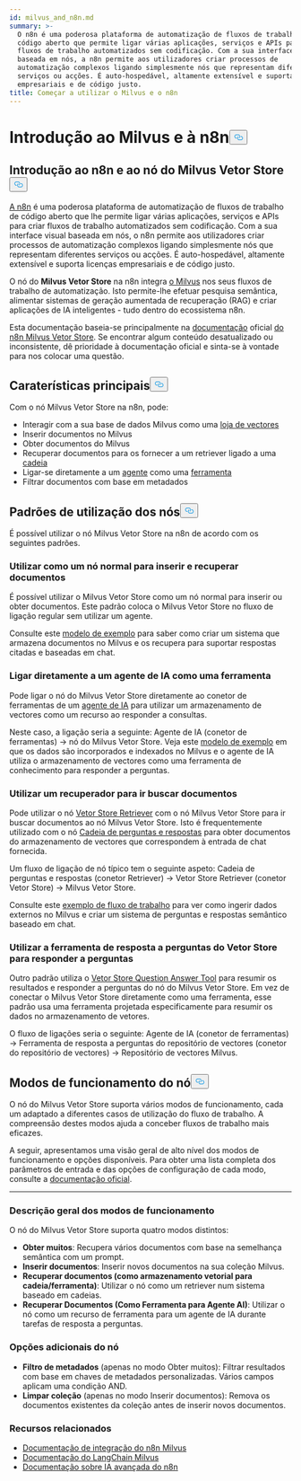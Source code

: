 ```yaml
---
id: milvus_and_n8n.md
summary: >-
  O n8n é uma poderosa plataforma de automatização de fluxos de trabalho de
  código aberto que permite ligar várias aplicações, serviços e APIs para criar
  fluxos de trabalho automatizados sem codificação. Com a sua interface visual
  baseada em nós, a n8n permite aos utilizadores criar processos de
  automatização complexos ligando simplesmente nós que representam diferentes
  serviços ou acções. É auto-hospedável, altamente extensível e suporta licenças
  empresariais e de código justo.
title: Começar a utilizar o Milvus e o n8n
---
```

<h1 id="Getting-Started-with-Milvus-and-n8n" class="common-anchor-header">Introdução ao Milvus e à n8n<button data-href="#Getting-Started-with-Milvus-and-n8n" class="anchor-icon" translate="no">
      <svg translate="no"
        aria-hidden="true"
        focusable="false"
        height="20"
        version="1.1"
        viewBox="0 0 16 16"
        width="16"
      >
        <path
          fill="#0092E4"
          fill-rule="evenodd"
          d="M4 9h1v1H4c-1.5 0-3-1.69-3-3.5S2.55 3 4 3h4c1.45 0 3 1.69 3 3.5 0 1.41-.91 2.72-2 3.25V8.59c.58-.45 1-1.27 1-2.09C10 5.22 8.98 4 8 4H4c-.98 0-2 1.22-2 2.5S3 9 4 9zm9-3h-1v1h1c1 0 2 1.22 2 2.5S13.98 12 13 12H9c-.98 0-2-1.22-2-2.5 0-.83.42-1.64 1-2.09V6.25c-1.09.53-2 1.84-2 3.25C6 11.31 7.55 13 9 13h4c1.45 0 3-1.69 3-3.5S14.5 6 13 6z"
        ></path>
      </svg>
    </button></h1><h2 id="Introduction-to-n8n-and-the-Milvus-Vector-Store-Node" class="common-anchor-header">Introdução ao n8n e ao nó do Milvus Vetor Store<button data-href="#Introduction-to-n8n-and-the-Milvus-Vector-Store-Node" class="anchor-icon" translate="no">
      <svg translate="no"
        aria-hidden="true"
        focusable="false"
        height="20"
        version="1.1"
        viewBox="0 0 16 16"
        width="16"
      >
        <path
          fill="#0092E4"
          fill-rule="evenodd"
          d="M4 9h1v1H4c-1.5 0-3-1.69-3-3.5S2.55 3 4 3h4c1.45 0 3 1.69 3 3.5 0 1.41-.91 2.72-2 3.25V8.59c.58-.45 1-1.27 1-2.09C10 5.22 8.98 4 8 4H4c-.98 0-2 1.22-2 2.5S3 9 4 9zm9-3h-1v1h1c1 0 2 1.22 2 2.5S13.98 12 13 12H9c-.98 0-2-1.22-2-2.5 0-.83.42-1.64 1-2.09V6.25c-1.09.53-2 1.84-2 3.25C6 11.31 7.55 13 9 13h4c1.45 0 3-1.69 3-3.5S14.5 6 13 6z"
        ></path>
      </svg>
    </button></h2><p><a href="https://n8n.io/">A n8n</a> é uma poderosa plataforma de automatização de fluxos de trabalho de código aberto que lhe permite ligar várias aplicações, serviços e APIs para criar fluxos de trabalho automatizados sem codificação. Com a sua interface visual baseada em nós, o n8n permite aos utilizadores criar processos de automatização complexos ligando simplesmente nós que representam diferentes serviços ou acções. É auto-hospedável, altamente extensível e suporta licenças empresariais e de código justo.</p>
<p>O nó do <strong>Milvus Vetor Store</strong> na n8n integra <a href="https://milvus.io/">o Milvus</a> nos seus fluxos de trabalho de automatização. Isto permite-lhe efetuar pesquisa semântica, alimentar sistemas de geração aumentada de recuperação (RAG) e criar aplicações de IA inteligentes - tudo dentro do ecossistema n8n.</p>
<p>Esta documentação baseia-se principalmente na <a href="https://docs.n8n.io/integrations/builtin/cluster-nodes/root-nodes/n8n-nodes-langchain.vectorstoremilvus/">documentação</a> oficial <a href="https://docs.n8n.io/integrations/builtin/cluster-nodes/root-nodes/n8n-nodes-langchain.vectorstoremilvus/">do n8n Milvus Vetor Store</a>. Se encontrar algum conteúdo desatualizado ou inconsistente, dê prioridade à documentação oficial e sinta-se à vontade para nos colocar uma questão.</p>
<h2 id="Key-Features" class="common-anchor-header">Caraterísticas principais<button data-href="#Key-Features" class="anchor-icon" translate="no">
      <svg translate="no"
        aria-hidden="true"
        focusable="false"
        height="20"
        version="1.1"
        viewBox="0 0 16 16"
        width="16"
      >
        <path
          fill="#0092E4"
          fill-rule="evenodd"
          d="M4 9h1v1H4c-1.5 0-3-1.69-3-3.5S2.55 3 4 3h4c1.45 0 3 1.69 3 3.5 0 1.41-.91 2.72-2 3.25V8.59c.58-.45 1-1.27 1-2.09C10 5.22 8.98 4 8 4H4c-.98 0-2 1.22-2 2.5S3 9 4 9zm9-3h-1v1h1c1 0 2 1.22 2 2.5S13.98 12 13 12H9c-.98 0-2-1.22-2-2.5 0-.83.42-1.64 1-2.09V6.25c-1.09.53-2 1.84-2 3.25C6 11.31 7.55 13 9 13h4c1.45 0 3-1.69 3-3.5S14.5 6 13 6z"
        ></path>
      </svg>
    </button></h2><p>Com o nó Milvus Vetor Store na n8n, pode:</p>
<ul>
<li>Interagir com a sua base de dados Milvus como uma <a href="https://docs.n8n.io/glossary/#ai-vector-store">loja de vectores</a></li>
<li>Inserir documentos no Milvus</li>
<li>Obter documentos do Milvus</li>
<li>Recuperar documentos para os fornecer a um retriever ligado a uma <a href="https://docs.n8n.io/glossary/#ai-chain">cadeia</a></li>
<li>Ligar-se diretamente a um <a href="https://docs.n8n.io/glossary/#ai-agent">agente</a> como uma <a href="https://docs.n8n.io/glossary/#ai-tool">ferramenta</a></li>
<li>Filtrar documentos com base em metadados</li>
</ul>
<h2 id="Node-Usage-Patterns" class="common-anchor-header">Padrões de utilização dos nós<button data-href="#Node-Usage-Patterns" class="anchor-icon" translate="no">
      <svg translate="no"
        aria-hidden="true"
        focusable="false"
        height="20"
        version="1.1"
        viewBox="0 0 16 16"
        width="16"
      >
        <path
          fill="#0092E4"
          fill-rule="evenodd"
          d="M4 9h1v1H4c-1.5 0-3-1.69-3-3.5S2.55 3 4 3h4c1.45 0 3 1.69 3 3.5 0 1.41-.91 2.72-2 3.25V8.59c.58-.45 1-1.27 1-2.09C10 5.22 8.98 4 8 4H4c-.98 0-2 1.22-2 2.5S3 9 4 9zm9-3h-1v1h1c1 0 2 1.22 2 2.5S13.98 12 13 12H9c-.98 0-2-1.22-2-2.5 0-.83.42-1.64 1-2.09V6.25c-1.09.53-2 1.84-2 3.25C6 11.31 7.55 13 9 13h4c1.45 0 3-1.69 3-3.5S14.5 6 13 6z"
        ></path>
      </svg>
    </button></h2><p>É possível utilizar o nó Milvus Vetor Store na n8n de acordo com os seguintes padrões.</p>
<h3 id="Use-as-a-regular-node-to-insert-and-retrieve-documents" class="common-anchor-header">Utilizar como um nó normal para inserir e recuperar documentos</h3><p>É possível utilizar o Milvus Vetor Store como um nó normal para inserir ou obter documentos. Este padrão coloca o Milvus Vetor Store no fluxo de ligação regular sem utilizar um agente.</p>
<p>Consulte este <a href="https://n8n.io/workflows/3573-create-a-rag-system-with-paul-essays-milvus-and-openai-for-cited-answers/">modelo de exemplo</a> para saber como criar um sistema que armazena documentos no Milvus e os recupera para suportar respostas citadas e baseadas em chat.</p>
<h3 id="Connect-directly-to-an-AI-agent-as-a-tool" class="common-anchor-header">Ligar diretamente a um agente de IA como uma ferramenta</h3><p>Pode ligar o nó do Milvus Vetor Store diretamente ao conetor de ferramentas de um <a href="https://docs.n8n.io/integrations/builtin/cluster-nodes/root-nodes/n8n-nodes-langchain.agent/">agente de IA</a> para utilizar um armazenamento de vectores como um recurso ao responder a consultas.</p>
<p>Neste caso, a ligação seria a seguinte: Agente de IA (conetor de ferramentas) -&gt; nó do Milvus Vetor Store. Veja este <a href="https://n8n.io/workflows/3576-paul-graham-essay-search-and-chat-with-milvus-vector-database/">modelo de exemplo</a> em que os dados são incorporados e indexados no Milvus e o agente de IA utiliza o armazenamento de vectores como uma ferramenta de conhecimento para responder a perguntas.</p>
<h3 id="Use-a-retriever-to-fetch-documents" class="common-anchor-header">Utilizar um recuperador para ir buscar documentos</h3><p>Pode utilizar o nó <a href="https://docs.n8n.io/integrations/builtin/cluster-nodes/sub-nodes/n8n-nodes-langchain.retrievervectorstore/">Vetor Store Retriever</a> com o nó Milvus Vetor Store para ir buscar documentos ao nó Milvus Vetor Store. Isto é frequentemente utilizado com o nó <a href="https://docs.n8n.io/integrations/builtin/cluster-nodes/root-nodes/n8n-nodes-langchain.chainretrievalqa/">Cadeia de perguntas e respostas</a> para obter documentos do armazenamento de vectores que correspondem à entrada de chat fornecida.</p>
<p>Um fluxo de ligação de nó típico tem o seguinte aspeto: Cadeia de perguntas e respostas (conetor Retriever) -&gt; Vetor Store Retriever (conetor Vetor Store) -&gt; Milvus Vetor Store.</p>
<p>Consulte este <a href="https://n8n.io/workflows/3574-create-a-paul-graham-essay-qanda-system-with-openai-and-milvus-vector-database/">exemplo de fluxo de trabalho</a> para ver como ingerir dados externos no Milvus e criar um sistema de perguntas e respostas semântico baseado em chat.</p>
<h3 id="Use-the-Vector-Store-Question-Answer-Tool-to-answer-questions" class="common-anchor-header">Utilizar a ferramenta de resposta a perguntas do Vetor Store para responder a perguntas</h3><p>Outro padrão utiliza o <a href="https://docs.n8n.io/integrations/builtin/cluster-nodes/sub-nodes/n8n-nodes-langchain.toolvectorstore/">Vetor Store Question Answer Tool</a> para resumir os resultados e responder a perguntas do nó do Milvus Vetor Store. Em vez de conectar o Milvus Vetor Store diretamente como uma ferramenta, esse padrão usa uma ferramenta projetada especificamente para resumir os dados no armazenamento de vetores.</p>
<p>O fluxo de ligações seria o seguinte: Agente de IA (conetor de ferramentas) -&gt; Ferramenta de resposta a perguntas do repositório de vectores (conetor do repositório de vectores) -&gt; Repositório de vectores Milvus.</p>
<h2 id="Node-Operation-Modes" class="common-anchor-header">Modos de funcionamento do nó<button data-href="#Node-Operation-Modes" class="anchor-icon" translate="no">
      <svg translate="no"
        aria-hidden="true"
        focusable="false"
        height="20"
        version="1.1"
        viewBox="0 0 16 16"
        width="16"
      >
        <path
          fill="#0092E4"
          fill-rule="evenodd"
          d="M4 9h1v1H4c-1.5 0-3-1.69-3-3.5S2.55 3 4 3h4c1.45 0 3 1.69 3 3.5 0 1.41-.91 2.72-2 3.25V8.59c.58-.45 1-1.27 1-2.09C10 5.22 8.98 4 8 4H4c-.98 0-2 1.22-2 2.5S3 9 4 9zm9-3h-1v1h1c1 0 2 1.22 2 2.5S13.98 12 13 12H9c-.98 0-2-1.22-2-2.5 0-.83.42-1.64 1-2.09V6.25c-1.09.53-2 1.84-2 3.25C6 11.31 7.55 13 9 13h4c1.45 0 3-1.69 3-3.5S14.5 6 13 6z"
        ></path>
      </svg>
    </button></h2><p>O nó do Milvus Vetor Store suporta vários modos de funcionamento, cada um adaptado a diferentes casos de utilização do fluxo de trabalho. A compreensão destes modos ajuda a conceber fluxos de trabalho mais eficazes.</p>
<p>A seguir, apresentamos uma visão geral de alto nível dos modos de funcionamento e opções disponíveis. Para obter uma lista completa dos parâmetros de entrada e das opções de configuração de cada modo, consulte a <a href="https://docs.n8n.io/integrations/builtin/cluster-nodes/root-nodes/n8n-nodes-langchain.vectorstoremilvus/">documentação oficial</a>.</p>
<hr>
<h3 id="Operation-Modes-Overview" class="common-anchor-header">Descrição geral dos modos de funcionamento</h3><p>O nó do Milvus Vetor Store suporta quatro modos distintos:</p>
<ul>
<li><strong>Obter muitos</strong>: Recupera vários documentos com base na semelhança semântica com um prompt.</li>
<li><strong>Inserir documentos</strong>: Inserir novos documentos na sua coleção Milvus.</li>
<li><strong>Recuperar documentos (como armazenamento vetorial para cadeia/ferramenta)</strong>: Utilizar o nó como um retriever num sistema baseado em cadeias.</li>
<li><strong>Recuperar Documentos (Como Ferramenta para Agente AI)</strong>: Utilizar o nó como um recurso de ferramenta para um agente de IA durante tarefas de resposta a perguntas.</li>
</ul>
<h3 id="Additional-Node-Options" class="common-anchor-header">Opções adicionais do nó</h3><ul>
<li><strong>Filtro de metadados</strong> (apenas no modo Obter muitos): Filtrar resultados com base em chaves de metadados personalizadas. Vários campos aplicam uma condição AND.</li>
<li><strong>Limpar coleção</strong> (apenas no modo Inserir documentos): Remova os documentos existentes da coleção antes de inserir novos documentos.</li>
</ul>
<h3 id="Related-Resources" class="common-anchor-header">Recursos relacionados</h3><ul>
<li><a href="https://docs.n8n.io/integrations/builtin/cluster-nodes/root-nodes/n8n-nodes-langchain.vectorstoremilvus/">Documentação de integração do n8n Milvus</a></li>
<li><a href="https://js.langchain.com/docs/integrations/vectorstores/milvus/">Documentação do LangChain Milvus</a></li>
<li><a href="https://docs.n8n.io/advanced-ai/">Documentação sobre IA avançada do n8n</a></li>
</ul>

